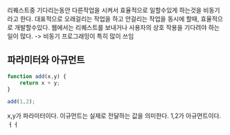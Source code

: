 리퀘스트중 기다리는동안 다른작업을 시켜서 효율적으로 일할수있게 하는것을 비동기라고 한다.
대표적으로 오래걸리는 작업을 하고 안걸리는 작업을 동시에 할때, 효율적으로 개발할수있다.
웹에서는 리퀘스트를 보내거나 사용자의 상호 작용을 기다려야 하는 일이 많다. -> 비동기 프로그래밍이 특히 많이 쓰임

## 파라미터와 아규먼트
```js
function add(x,y) {
	return x + y;
}

add(1,2);
```
x,y가 파라미터이다. 이규먼트는 실제로 전달하는 값을 의미한다. 1,2가 아규먼트이다.
ㅓㅓ